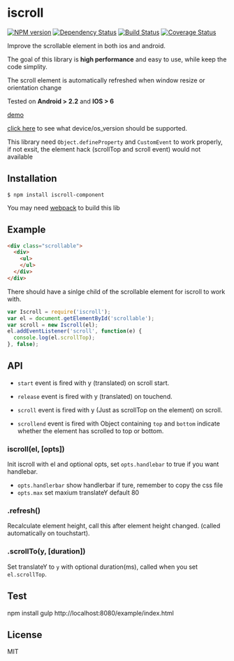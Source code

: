 # iscroll

[![NPM version](https://img.shields.io/npm/v/iscroll-component.svg?style=flat-square)](https://www.npmjs.com/package/iscroll-component)
[![Dependency Status](https://img.shields.io/david/chemzqm/iscroll-component.svg?style=flat-square)](https://david-dm.org/chemzqm/iscroll-component)
[![Build Status](https://img.shields.io/travis/chemzqm/iscroll/master.svg?style=flat-square)](http://travis-ci.org/chemzqm/iscroll)
[![Coverage Status](https://img.shields.io/coveralls/chemzqm/iscroll/master.svg?style=flat-square)](https://coveralls.io/github/chemzqm/iscroll?branch=master)

Improve the scrollable element in both ios and android.

The goal of this library is **high performance** and easy to use, while keep the code simplity.

The scroll element is automatically refreshed when window resize or orientation change

Tested on **Android > 2.2** and **IOS > 6**

[demo](http://chemzqm.github.io/iscroll/)

[click here](https://github.com/chemzqm/iscroll/blob/master/supported.tsv) to see what device/os_version should be supported.

This library need `Object.defineProperty` and `CustomEvent` to work properly, if not exsit, the element hack (scrollTop and scroll event) would not available

## Installation

    $ npm install iscroll-component

You may need [webpack](https://webpack.github.io/) to build this lib

## Example

``` html
<div class="scrollable">
  <div>
    <ul>
    </ul>
  </div>
</div>
```
There should have a sinlge child of the scrollable element for iscroll to work with.

```js
var Iscroll = require('iscroll');
var el = document.getElementById('scrollable');
var scroll = new Iscroll(el);
el.addEventListener('scroll', function(e) {
  console.log(el.scrollTop);
}, false);
```

## API

* `start` event is fired with y (translated) on scroll start.

* `release` event is fired with y (translated) on touchend.

* `scroll` event is fired with y (Just as scrollTop on the element) on scroll.

* `scrollend` event is fired with Object containing `top` and `bottom` indicate whether the element has scrolled to top or bottom.

### iscroll(el, [opts])

Init iscroll with el and optional opts, set `opts.handlebar` to true if you want handlebar.

* `opts.handlerbar` show handlerbar if ture, remember to copy the css file
* `opts.max` set maxium translateY default 80

### .refresh()

Recalculate element height, call this after element height changed. (called automatically on touchstart).

### .scrollTo(y, [duration])

Set translateY to `y` with optional duration(ms), called when you set `el.scrollTop`.

## Test
  npm install
  gulp
  http://localhost:8080/example/index.html

## License

MIT

